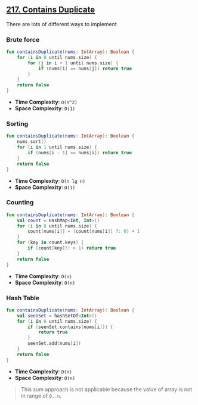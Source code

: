 ## [217. Contains Duplicate](https://leetcode.com/problems/contains-duplicate/)

There are lots of different ways to implement

### Brute force
```kotlin
fun containsDuplicate(nums: IntArray): Boolean {
    for (i in 0 until nums.size) {
        for (j in i + 1 until nums.size) {
            if (nums[i] == nums[j]) return true
        }
    }
    return false
}
```
* **Time Complexity**: `O(n^2)`
* **Space Complexity**: `O(1)`

### Sorting
```kotlin
fun containsDuplicate(nums: IntArray): Boolean {
    nums.sort()
    for (i in 1 until nums.size) {
        if (nums[i - 1] == nums[i]) return true
    }
    return false
}
```
* **Time Complexity**: `O(n lg n)`
* **Space Complexity**: `O(1)`

### Counting
```kotlin
fun containsDuplicate(nums: IntArray): Boolean {
    val count = HashMap<Int, Int>()
    for (i in 0 until nums.size) {
        count[nums[i]] = (count[nums[i]] ?: 0) + 1
    }
    for (key in count.keys) {
        if (count[key]!! > 1) return true
    }
    return false
}
```
* **Time Complexity**: `O(n)`
* **Space Complexity**: `O(n)`

### Hash Table
```kotlin
fun containsDuplicate(nums: IntArray): Boolean {
    val seenSet = hashSetOf<Int>()
    for (i in 0 until nums.size) {
        if (seenSet.contains(nums[i])) {
            return true
        }
        seenSet.add(nums[i])
    }
    return false
}
```
* **Time Complexity**: `O(n)`
* **Space Complexity**: `O(n)`

> This sum approach is not applicable because the value of array is not in range of `0..n`.


